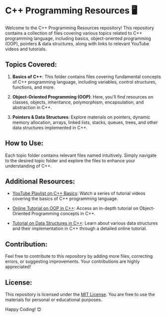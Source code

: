 # C++ Programming Resources 🖥️

Welcome to the C++ Programming Resources repository! This repository contains a collection of files covering various topics related to C++ programming language, including basics, object-oriented programming (OOP), pointers & data structures, along with links to relevant YouTube videos and tutorials.

## Topics Covered:

1. **Basics of C++**: This folder contains files covering fundamental concepts of C++ programming language, including variables, control structures, functions, and more.

2. **Object-Oriented Programming (OOP)**: Here, you'll find resources on classes, objects, inheritance, polymorphism, encapsulation, and abstraction in C++.

3. **Pointers & Data Structures**: Explore materials on pointers, dynamic memory allocation, arrays, linked lists, stacks, queues, trees, and other data structures implemented in C++.

## How to Use:

Each topic folder contains relevant files named intuitively. Simply navigate to the desired topic folder and explore the files to enhance your understanding of C++.

## Additional Resources:

- [YouTube Playlist on C++ Basics](#): Watch a series of tutorial videos covering the basics of C++ programming language.

- [Online Tutorial on OOP in C++](#): Access an in-depth tutorial on Object-Oriented Programming concepts in C++.

- [Tutorial on Data Structures in C++](#): Learn about various data structures and their implementation in C++ through a detailed online tutorial.

## Contribution:

Feel free to contribute to this repository by adding more files, correcting errors, or suggesting improvements. Your contributions are highly appreciated!

## License:

This repository is licensed under the [MIT License](LICENSE). You are free to use the materials for personal or educational purposes.

Happy Coding! 😊
